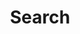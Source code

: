 ---
title: "Search" # in any language you want
layout: "search" # is necessary
# url: "/search"
# description: "Description for Search"
summary: "search"
---